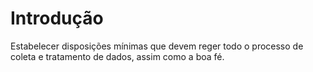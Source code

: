 # Introdução

Estabelecer disposições mínimas que devem reger todo o processo de coleta e tratamento de dados, assim como a boa fé.